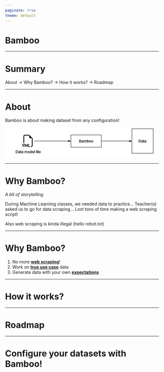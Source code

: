 ```yaml
---
paginate: true
theme: default
---
```


# **Bamboo**

---

# Summary

About → Why Bamboo? → How it works? → Roadmap

---

# About

Bamboo is about making dataset from any configuration!

![Bamboo how it works](https://github.com/KyllianBeguin/bamboo/blob/main/media/bamboo_diagrams-workflow.png?raw=true)

---

# Why Bamboo?
*A bit of storytelling*

During Machine Learning classes, we needed data to practice...
Teacher(s) asked us to go for data scraping...
Lost tons of time making a web scraping script!

Also web scraping is kinda illegal (hello robot.txt)

---

# Why Bamboo?

1. No more <u>**web scraping**</u>!
2. Work on <u>**true use case**</u> data
3. Generate data with your own <u>**expectations**</u>

---

# How it works?

---

# Roadmap

---

# Configure your datasets with Bamboo!
